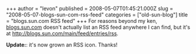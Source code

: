 +++
author = "levon"
published = 2008-05-07T01:45:21.000Z
slug = "2008-05-07-blogs-sun-com-rss-feed"
categories = ["old-sun-blog"]
title = "blogs.sun.com RSS feed"
+++
For reasons beyond my ken, <a href="http://blogs.sun.com/">blogs.sun.com</a> doesn't actually list an RSS
feed anywhere I can find, but it's at <a href="http://blogs.sun.com/main/feed/entries/rss">http://blogs.sun.com/main/feed/entries/rss</a>.
</p>
<p>
<b>Update:</b>: it's now grown an RSS icon. Thanks!
